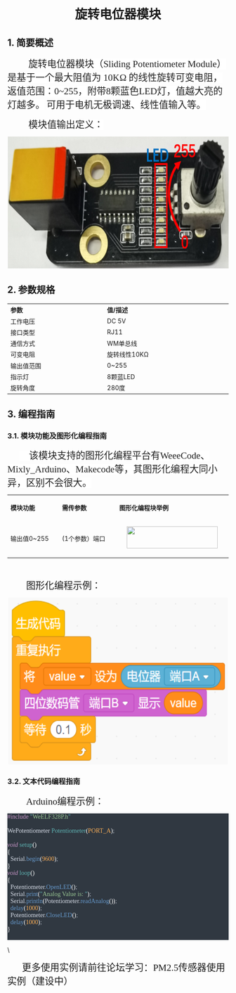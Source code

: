 <div align=center>
<h1 class="text-center">旋转电位器模块</h1>
</div>

## 1. 简要概述 

<html><body>

<p class=MsoTitle align=left style='text-align:left;text-indent:36.0pt'><span
style='font-size:16.0pt;font-family:宋体;color:#222222;letter-spacing:0pt;
background:white'>旋转电位器模块（<span lang=EN-US>Sliding Potentiometer Module</span>）是基于一个最大阻值为<span
lang=EN-US> 10K</span>Ω 的线性旋转可变电阻，返值范围：<span lang=EN-US>0~255</span>，附带<span
lang=EN-US>8</span>颗蓝色<span lang=EN-US>LED</span>灯，值越大亮的灯越多。</span><span
lang=EN-US>&nbsp;</span><span style='font-size:16.0pt;font-family:宋体;
color:#222222;letter-spacing:0pt;background:white'>可用于电机无极调速、线性值输入等。</span></p>

<p class=MsoTitle align=left style='text-align:left;text-indent:36.0pt'><span
style='font-size:16.0pt;font-family:宋体;color:#222222;letter-spacing:0pt;
background:white'>模块值输出定义：</span></p>
</body></html>

  <p class=MsoNormal align=center style='text-align:center'><span lang=EN-US><img
  width=600 height=300 id="图片 1" src="docs\electronic_modules\rj11\potentiometer_module\20200304-172149.png"></span></p>

##  2. 参数规格

<table class="imagetable" style="display: table; text-align: left;">
 <tr>
  <th>参数</th><th>值/描述</th>
 </tr>
 <tr>
    <td>工作电压</td><td>DC 5V</td>
</tr>
    <tr>
    <td>接口类型</td><td>RJ11</td>
</tr>
    <tr>
    <td>通信方式</td><td>WM单总线</td>
</tr>
    <tr>
    <td>可变电阻</td><td>旋转线性10KΩ</td>
</tr>
    <tr>
    <td>输出值范围</td><td>0~255</td>
</tr>
    <tr>
    <td>指示灯</td><td>8颗蓝LED</td>
</tr>
    <tr>
    <td>旋转角度</td><td>280度</td>
</tr>
</table>

</div>
</body></html>

## 3. 编程指南 

### 3.1. 模块功能及图形化编程指南

<html><body>

<p class=MsoNormal style='text-indent:21.0pt'><span lang=EN-US
style='font-size:16.0pt;font-family:华文楷体;color:#222222;background:white'>&nbsp;&nbsp;&nbsp;
</span><span style='font-size:16.0pt;font-family:宋体;color:#222222;background:
white'>该模块支持的图形化编程平台有<span lang=EN-US>WeeeCode</span>、<span lang=EN-US>Mixly_Arduino</span>、<span
lang=EN-US>Makecode</span>等，其图形化编程大同小异，区别不会很大。</span></p>
<table class="imagetable" style="display: table; text-align: left;">
 <tr>
  <th>
  <p><b><span>模块功能</span></b></p>
  </th>
  <th>
  <p><b><span>需传参数</span></b></p>
  </th>
  <th>
  <p>图形化编程块举例</span></b></p>
  </th>
 </tr>
 <tr>
  <td >
  <p>输出值<span>0~255</span></span></p>
  </td>
  <td>
      </p>(1</span><span>个参数）端口</span></p>
  </td>
  <td>
  <p class=MsoNormal align=center style='text-align:center'><span lang=EN-US><img
  width=207 height=50 id="图片 1" src="docs\electronic_modules\rj11\potentiometer_module\20200304-162308.png"></span></p>
  </td>
 </tr>
</table>



</div>

<p class=MsoNormal align=left style='text-align:left;text-indent:21.0pt'><span
lang=EN-US style='color:white'>&nbsp;</span></p>

<p class=MsoNormal style='text-indent:32.0pt'><span style='font-size:16.0pt;
font-family:宋体'>图形化编程示例：</span></p>
</body></html>

  <p class=MsoNormal align=center style='text-align:center'><span lang=EN-US><img
  width=500 height=380 id="图片 1" src="docs\electronic_modules\rj11\potentiometer_module\20200304-162633.png"></span></p>


### 3.2. 文本代码编程指南

<html><body>

<p class=MsoNormal style='text-indent:32.0pt'><span lang=EN-US
style='font-size:16.0pt;font-family:宋体'>Arduino</span><span style='font-size:
16.0pt;font-family:宋体'>编程示例：</span></p>
</body></html>

<div style="white-space:pre;font-family:Consolas;color:#d8dee9;background-color:#303841;-moz-tab-size:4;tab-size:4;"><span style="color:#c695c6;">#include</span> <span style="color:#5fb4b4;">"</span><span style="color:#99c794;">WeELF328P.h</span><span style="color:#5fb4b4;">"</span><br> <br>WePotentiometer <span style="color:#5fb4b4;">Potentiometer</span><span style="color:#ffffff;">(</span><span style="color:#f9ae58;">PORT_A</span><span style="color:#ffffff;">)</span><span style="color:#a6acb9;">;</span><br> <br><span style="color:#c695c6;font-style:italic;">void</span> <span style="color:#5fb4b4;">setup</span><span style="color:#ffffff;">(</span><span style="color:#ffffff;">)</span><br><span style="color:#ffffff;">{</span>  <br>  Serial<span style="color:#a6acb9;">.</span><span style="color:#6699cc;">begin</span><span style="color:#ffffff;">(</span><span style="color:#f9ae58;">9600</span><span style="color:#ffffff;">)</span><span style="color:#a6acb9;">;</span><br><span style="color:#ffffff;">}</span><br><span style="color:#c695c6;font-style:italic;">void</span> <span style="color:#5fb4b4;">loop</span><span style="color:#ffffff;">(</span><span style="color:#ffffff;">)</span> <br><span style="color:#ffffff;">{</span><br>  Potentiometer<span style="color:#a6acb9;">.</span><span style="color:#6699cc;">OpenLED</span><span style="color:#ffffff;">(</span><span style="color:#ffffff;">)</span><span style="color:#a6acb9;">;</span><br>  Serial<span style="color:#a6acb9;">.</span><span style="color:#6699cc;">print</span><span style="color:#ffffff;">(</span><span style="color:#5fb4b4;">"</span><span style="color:#99c794;">Analog </span><span style="color:#99c794;">Value </span><span style="color:#99c794;">is: </span><span style="color:#5fb4b4;">"</span><span style="color:#ffffff;">)</span><span style="color:#a6acb9;">;</span><br>  Serial<span style="color:#a6acb9;">.</span><span style="color:#6699cc;">println</span><span style="color:#ffffff;">(</span>Potentiometer<span style="color:#a6acb9;">.</span><span style="color:#6699cc;">readAnalog</span><span style="color:#ffffff;">(</span><span style="color:#ffffff;">)</span><span style="color:#ffffff;">)</span><span style="color:#a6acb9;">;</span> <br>  <span style="color:#6699cc;">delay</span><span style="color:#ffffff;">(</span><span style="color:#f9ae58;">1000</span><span style="color:#ffffff;">)</span><span style="color:#a6acb9;">;</span><br>  Potentiometer<span style="color:#a6acb9;">.</span><span style="color:#6699cc;">CloseLED</span><span style="color:#ffffff;">(</span><span style="color:#ffffff;">)</span><span style="color:#a6acb9;">;</span><br>  <span style="color:#6699cc;">delay</span><span style="color:#ffffff;">(</span><span style="color:#f9ae58;">1000</span><span style="color:#ffffff;">)</span><span style="color:#a6acb9;">;</span><br><span style="color:#ffffff;">}</span><br>     </div>


</sxh>

\\
<html><body>

<p class=MsoNormal style='text-indent:21.0pt'><span style='font-size:16.0pt;
font-family:华文楷体'>&nbsp;</span><span lang=ZH-CN style='font-size:16.0pt;
font-family:宋体'>更多使用实例请前往论坛学习：PM2.5传感器使用实例（建设中）</span></p>
</body></html>